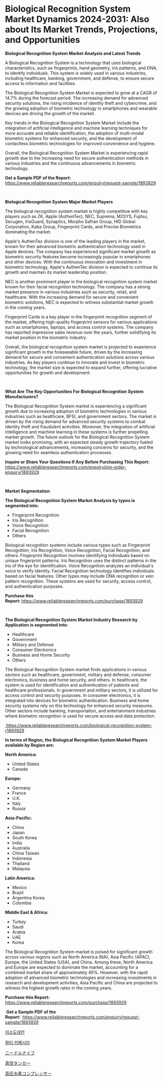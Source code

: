 <p><h1>Biological Recognition System Market Dynamics 2024-2031: Also about Its Market Trends, Projections, and Opportunities</h1></p><p><strong>Biological Recognition System Market Analysis and Latest Trends</strong></p>
<p><p>A Biological Recognition System is a technology that uses biological characteristics, such as fingerprints, hand geometry, iris patterns, and DNA, to identify individuals. This system is widely used in various industries, including healthcare, banking, government, and defense, to ensure secure access to information and facilities.</p><p>The Biological Recognition System Market is expected to grow at a CAGR of 14.7% during the forecast period. The increasing demand for advanced security solutions, the rising incidence of identity theft and cybercrime, and the growing adoption of biometric technology in smartphones and wearable devices are driving the growth of the market.</p><p>Key trends in the Biological Recognition System Market include the integration of artificial intelligence and machine learning techniques for more accurate and reliable identification, the adoption of multi-modal biometric systems for enhanced security, and the development of contactless biometric technologies for improved convenience and hygiene.</p><p>Overall, the Biological Recognition System Market is experiencing rapid growth due to the increasing need for secure authentication methods in various industries and the continuous advancements in biometric technology.</p></p>
<p><strong>Get a Sample PDF of the Report:&nbsp;</strong> <a href="https://www.reliableresearchreports.com/enquiry/request-sample/1893929">https://www.reliableresearchreports.com/enquiry/request-sample/1893929</a></p>
<p>&nbsp;</p>
<p><strong>Biological Recognition System Major Market Players</strong></p>
<p><p>The biological recognition system market is highly competitive with key players such as ZK, Apple (AuthenTec), NEC, Suprema, M2SYS, Fujitsu, Secugen, IrisGuard, Synaptics, Morpho Safran Group, HID Global Corporation, Kaba Group, Fingerprint Cards, and Precise Biometrics dominating the market.</p><p>Apple's AuthenTec division is one of the leading players in the market, known for their advanced biometric authentication technology used in Apple devices. The company has experienced significant market growth as biometric security features become increasingly popular in smartphones and other devices. With the continuous innovation and investment in biometric technology, Apple's AuthenTec division is expected to continue its growth and maintain its market leadership position.</p><p>NEC is another prominent player in the biological recognition system market known for their facial recognition technology. The company has a strong market presence in various industries such as security, retail, and healthcare. With the increasing demand for secure and convenient biometric solutions, NEC is expected to witness substantial market growth in the coming years.</p><p>Fingerprint Cards is a key player in the fingerprint recognition segment of the market, offering high-quality fingerprint sensors for various applications such as smartphones, laptops, and access control systems. The company has reported impressive sales revenue over the years, further solidifying its market position in the biometric industry.</p><p>Overall, the biological recognition system market is projected to experience significant growth in the foreseeable future, driven by the increasing demand for secure and convenient authentication solutions across various industries. As key players continue to innovate and invest in biometric technology, the market size is expected to expand further, offering lucrative opportunities for growth and development.</p></p>
<p>&nbsp;</p>
<p><strong>What Are The Key Opportunities For Biological Recognition System Manufacturers?</strong></p>
<p><p>The Biological Recognition System market is experiencing a significant growth due to increasing adoption of biometric technologies in various industries such as healthcare, BFSI, and government sectors. The market is driven by the rising demand for advanced security systems to combat identity theft and fraudulent activities. Moreover, the integration of artificial intelligence and machine learning in these systems is further propelling market growth. The future outlook for the Biological Recognition System market looks promising, with an expected steady growth trajectory fueled by technological advancements, increasing concerns for security, and the growing need for seamless authentication processes.</p></p>
<p><strong>Inquire or Share Your Questions If Any Before Purchasing This Report:</strong> <a href="https://www.reliableresearchreports.com/enquiry/pre-order-enquiry/1893929">https://www.reliableresearchreports.com/enquiry/pre-order-enquiry/1893929</a></p>
<p>&nbsp;</p>
<p><strong>Market Segmentation</strong></p>
<p><strong>The Biological Recognition System Market Analysis by types is segmented into:</strong></p>
<p><ul><li>Fingerprint Recognition</li><li>Iris Recognition</li><li>Voice Recognition</li><li>Facial Recognition</li><li>Others</li></ul></p>
<p><p>Biological recognition systems include various types such as Fingerprint Recognition, Iris Recognition, Voice Recognition, Facial Recognition, and others. Fingerprint Recognition involves identifying individuals based on unique fingerprint patterns. Iris Recognition uses the distinct patterns in the iris of the eye for identification. Voice Recognition analyzes an individual's voice to verify identity. Facial Recognition technology identifies individuals based on facial features. Other types may include DNA recognition or vein pattern recognition. These systems are used for security, access control, and authentication purposes.</p></p>
<p><strong>Purchase this Report:&nbsp;</strong><a href="https://www.reliableresearchreports.com/purchase/1893929">https://www.reliableresearchreports.com/purchase/1893929</a></p>
<p>&nbsp;</p>
<p><strong>The Biological Recognition System Market Industry Research by Application is segmented into:</strong></p>
<p><ul><li>Healthcare</li><li>Government</li><li>Military and Defense</li><li>Consumer Electronics</li><li>Business and Home Security</li><li>Others</li></ul></p>
<p><p>The Biological Recognition System market finds applications in various sectors such as healthcare, government, military and defense, consumer electronics, business and home security, and others. In healthcare, the system is used for identification and authentication of patients and healthcare professionals. In government and military sectors, it is utilized for access control and security purposes. In consumer electronics, it is integrated into devices for biometric authentication. Business and home security systems rely on this technology for enhanced security measures. Other sectors include banking, transportation, and entertainment industries where biometric recognition is used for secure access and data protection.</p></p>
<p><a href="https://www.reliableresearchreports.com/biological-recognition-system-r1893929">&nbsp;https://www.reliableresearchreports.com/biological-recognition-system-r1893929</a></p>
<p><strong>In terms of Region, the Biological Recognition System Market Players available by Region are:</strong></p>
<p>
    <p> <strong> North America: </strong>
        <ul>
            <li>United States</li>
            <li>Canada</li>
        </ul>
        </p> 
    <p> <strong> Europe: </strong>
        <ul>
            <li>Germany</li>
            <li>France</li>
            <li>U.K.</li>
            <li>Italy</li>
            <li>Russia</li>
        </ul>
        </p> 
    <p> <strong> Asia-Pacific: </strong>
        <ul>
            <li>China</li>
            <li>Japan</li>
            <li>South Korea</li>
            <li>India</li>
            <li>Australia</li>
            <li>China Taiwan</li>
            <li>Indonesia</li>
            <li>Thailand</li>
            <li>Malaysia</li>
        </ul>
        </p> 
    <p> <strong> Latin America: </strong>
        <ul>
            <li>Mexico</li>
            <li>Brazil</li>
            <li>Argentina Korea</li>
            <li>Colombia</li>
        </ul>
        </p> 
    <p> <strong> Middle East & Africa: </strong>
        <ul>
            <li>Turkey</li>
            <li>Saudi</li>
            <li>Arabia</li>
            <li>UAE</li>
            <li>Korea</li>
        </ul>
    </p>
    </p>
<p><p>The Biological Recognition System market is poised for significant growth across various regions such as North America (NA), Asia Pacific (APAC), Europe, the United States (USA), and China. Among these, North America and Europe are expected to dominate the market, accounting for a combined market share of approximately 45%. However, with the rapid adoption of advanced biometric technologies and increasing investments in research and development activities, Asia Pacific and China are projected to witness the highest growth rates in the coming years.</p></p>
<p><strong>Purchase this Report: </strong><a href="https://www.reliableresearchreports.com/purchase/1893929">https://www.reliableresearchreports.com/purchase/1893929</a></p>
<p>&nbsp;<strong>Get a Sample PDF of the Report:&nbsp;&nbsp;</strong><a href="https://www.reliableresearchreports.com/enquiry/request-sample/1893929">https://www.reliableresearchreports.com/enquiry/request-sample/1893929</a></p>
<p><strong></strong></p>
<p><p><a href="https://medium.com/@marymorgan1939/isododecane-%EC%8B%9C%EC%9E%A5-%EB%B3%B4%EA%B3%A0%EC%84%9C%EB%8A%94-%EC%9D%B4-%EC%8B%9C%EC%9E%A5%EC%9D%98-%EC%B5%9C%EC%8B%A0-%ED%8A%B8%EB%A0%8C%EB%93%9C%EC%99%80-%EC%84%B1%EC%9E%A5-%EA%B8%B0%ED%9A%8C%EB%A5%BC-%EB%B3%B4%EC%97%AC%EC%A4%8D%EB%8B%88%EB%8B%A4-cc34a2746c89">이소도데칸</a></p><p><a href="https://medium.com/@kavonhansen15/%ED%95%84%ED%84%B0-%EC%BA%90%ED%8D%BC%EC%8B%9C%ED%84%B0-%EC%8B%9C%EC%9E%A5-%EB%8F%99%ED%96%A5-%EB%B0%8F-%EC%8B%9C%EC%9E%A5-%EB%B6%84%EC%84%9D%EC%9D%80-2024%EB%85%84%EB%B6%80%ED%84%B0-2031%EB%85%84%EA%B9%8C%EC%A7%80-%EC%98%88%EC%B8%A1%EB%90%A9%EB%8B%88%EB%8B%A4-3eca1dfce62e">필터 커패시터</a></p><p><a href="https://medium.com/@dominicalsop1/%E9%87%9D%E3%83%8A%E3%82%A4%E3%83%95%E5%B8%82%E5%A0%B4-%E5%B8%82%E5%A0%B4cagr-%E5%B8%82%E5%A0%B4%E3%83%88%E3%83%AC%E3%83%B3%E3%83%89-%E6%88%90%E9%95%B7%E6%88%A6%E7%95%A5%E3%81%AB%E5%AF%BE%E3%81%99%E3%82%8B%E6%B4%9E%E5%AF%9F-78bee25ec63f">ニードルナイフ</a></p><p><a href="https://github.com/alyle7648/Market-Research-Report-List-1/blob/main/108496044645.md">真空タンカー</a></p><p><a href="https://github.com/leigh4852023/Market-Research-Report-List-1/blob/main/670109444646.md">高圧水素コンプレッサー</a></p></p>